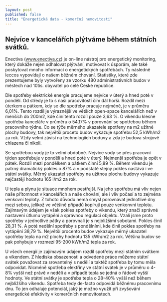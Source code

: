 ```yaml
---
layout: post
published: false
title: "Energetická data - komerční nemovitosti"
---
```


## Nejvíce v kancelářích plýtváme během státních svátků.

Enectiva (www.enectiva.cz) je on-line nástroj pro energetický monitoring, který dokáže nejen odhalovat plýtvání, motivovat k úsporám, ale také poskytovat mnoho informací o energetických spotřebách. Ty následně leccos vypovídají o našem běžném chování. Statistiky, které zde prezentujeme byly vytvořeny ze vzorku 480 administrativních budov v městech nad 10tis. obyvatel po celé České republice.

Dle spotřeby elektrické energie pracujeme nejvíce v úterý a hned poté v pondělí. Od středy je to s naší pracovitostí čím dál horší. Rozdíl mezi úterkem a pátkem, kdy se dle spotřeby pracuje nejméně, je v průměru  6,01%. Tento rozdíl je výraznější ve větších open-space kancelářích než v menších do 200m2, kde činí tento rozdíl pouze 3,63 %. O víkendu klesne spotřeba kanceláře v průměru o 54,17% v porovnání se spotřebou během pracovního týdne. Co se týče měrného ukazatele spotřeny na m2 užitné plochy budovy, tak největší proceto budov vykazuje spotřebu 52,5 kWh/m2 za rok. Vždy velmi závisí na technologiích boduvy a zda je budova strojově chlazena či nikoli.

Se spotřebou vody je to velmi obdobné. Nejvíce vody se přes pracovní týden spotřebuje v pondělí a hned poté v úterý. Nejmenší spotřeba je opět v pátek. Rozdíl mezi pondělkem a pátkem činní 5,89 %. Během víkendu je patrný dramatický pokles o 87% a v podstatě stejný pokles nastává i ve státní svátky. Měrný ukazatel spotřeby na užitnou plochu budovy vykazuje nejčastěji hodnotu 165 l/m2 za rok.

U tepla a plynu je situace mnohem pestřejší. Na jeho spotřebu má vliv nejen naše přítomnost v kancelářích a naše chování, ale i vliv počasí a to zejména venkovní teploty. Z tohoto důvodu nemá smysl porovnávat jednotlivé dny mezi sebou, jelikož ve většině případů kopírují pouze venkonvní teplotu. Zajímavým údajem je však pokles spotřeby o víkendu, který značí správné nastavení útlumu vytápění a správnou regulaci objektu. Vzali jsme proto spotřeby v jednotlivé pátky a porovnali je s nejbližšími sobotami. Pokles činil 28,31 %. A poté nedělní spotřeby s pondělními, kde činil pokles spotřeby na vytápění 38,79 %. Největší procento budov vykazuje měrný ukazatel spotřeby tepla na m2 plochy hodnotu 135 kWh/m2 za rok. Většina budov se pak pohybuje v rozmezí 95-200 kWh/m2 tepla za rok.

U všech energií je zajímavým údajem rozdíl spotřeby mezi státním svátkem a víkendem. Z hlediska obsazenosti a odvedené práce můžeme státní svátek považovat za srovantelný s nedělí a taktéž spotřeba by tomu měla odpovídat. Nicméně spotřeba elektřiny ve státní svátek je v průměru o 4-8% vyšší než právě v neděli a v případě tepla se jedná o řádově vyšší hodnoty. Ve státní svátky je spotřeba tepla o 28-40% vyšší než během nejbližšího víkendu. Spotřeba tedy de-facto odpovídá běžnému pracovnímu dnu. To jen odhaluje potenciál, jaký je možno využít při zvyšování energetické efektivity v komerčních nemovitostech.
